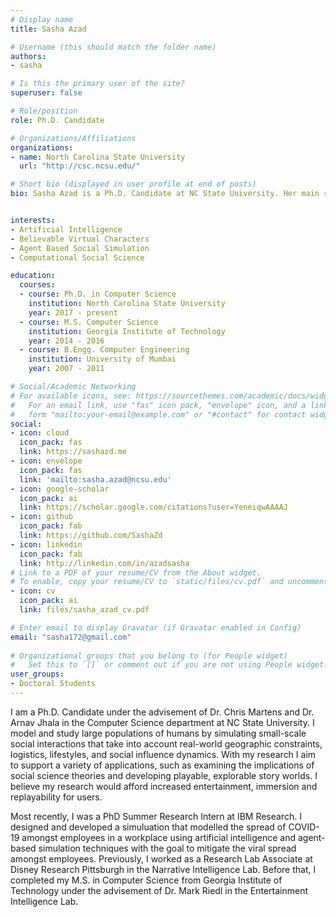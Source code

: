 ```yaml
---
# Display name
title: Sasha Azad

# Username (this should match the folder name)
authors:
- sasha

# Is this the primary user of the site?
superuser: false

# Role/position
role: Ph.D. Candidate

# Organizations/Affiliations
organizations:
- name: North Carolina State University
  url: "http://csc.ncsu.edu/"

# Short bio (displayed in user profile at end of posts)
bio: Sasha Azad is a Ph.D. Candidate at NC State University. Her main research interests lie in the field of agent based social simulation and the simulation of believable non-player characters. Her work has so far been used in the fields of Health Care, Game Artificial Intelligence and Computational Social Science. 


interests:
- Artificial Intelligence
- Believable Virtual Characters
- Agent Based Social Simulation
- Computational Social Science

education:
  courses:
  - course: Ph.D. in Computer Science
    institution: North Carolina State University
    year: 2017 - present
  - course: M.S. Computer Science
    institution: Georgia Institute of Technology
    year: 2014 - 2016
  - course: B.Engg. Computer Engineering
    institution: University of Mumbai
    year: 2007 - 2011

# Social/Academic Networking
# For available icons, see: https://sourcethemes.com/academic/docs/widgets/#icons
#   For an email link, use "fas" icon pack, "envelope" icon, and a link in the
#   form "mailto:your-email@example.com" or "#contact" for contact widget.
social:
- icon: cloud
  icon_pack: fas
  link: https://sashazd.me
- icon: envelope
  icon_pack: fas
  link: 'mailto:sasha.azad@ncsu.edu'  
- icon: google-scholar
  icon_pack: ai
  link: https://scholar.google.com/citations?user=YeneiqwAAAAJ
- icon: github
  icon_pack: fab
  link: https://github.com/SashaZd
- icon: linkedin
  icon_pack: fab
  link: http://linkedin.com/in/azadsasha
# Link to a PDF of your resume/CV from the About widget.
# To enable, copy your resume/CV to `static/files/cv.pdf` and uncomment the lines below.  
- icon: cv
  icon_pack: ai
  link: files/sasha_azad_cv.pdf

# Enter email to display Gravatar (if Gravatar enabled in Config)
email: "sasha172@gmail.com"
  
# Organizational groups that you belong to (for People widget)
#   Set this to `[]` or comment out if you are not using People widget.  
user_groups:
- Doctoral Students
---
```


I am a Ph.D. Candidate under the advisement of Dr. Chris Martens and Dr. Arnav Jhala in the Computer Science department at NC State University. I model and study large populations of humans by simulating small-scale social interactions that take into account real-world geographic constraints, logistics, lifestyles, and social influence dynamics. With my research I aim to support a variety of applications, such as examining the implications of social science theories and developing playable, explorable story worlds. I believe my research would afford increased entertainment, immersion and replayability for users. 

Most recently, I was a PhD Summer Research Intern at IBM Research. I designed and developed a simuluation that modelled the spread of COVID-19 amongst employees in a workplace using artificial intelligence and agent-based simulation techniques with the goal to mitigate the viral spread amongst employees. 
Previously, I worked as a Research Lab Associate at Disney Research Pittsburgh in the Narrative Intelligence Lab. Before that, I completed my M.S. in Computer Science from Georgia Institute of Technology under the advisement of Dr. Mark Riedl in the Entertainment Intelligence Lab.
